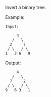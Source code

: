 Invert a binary tree.

Example:
```
Input:

     4
   /   \
  2     7
 / \   / \
1   3 6   9
```
Output:

```
     4
   /   \
  7     2
 / \   / \
9   6 3   1
```